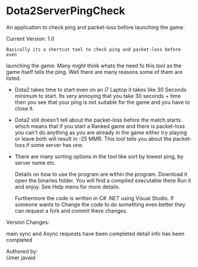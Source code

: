 # Dota2ServerPingCheck
An application to check ping and packet-loss before launching the game.
 
Current Version: 1.0    

	Basically its a shortcut tool to check ping and packet-loss before even
launching the game. Many might think whats the need fo this tool as the game
itself tells the ping. Well there are many reasons some of them are listed.

- Dota2 takes time to start even on an i7 Laptop it takes like 30 Seconds 
	minimum to start. Its very annoying that you take 30 seconds + time 
	then you see that your ping is not suitable for the game and you have
	to close it.
	
- Dota2 still doesn't tell about the packet-loss before the match starts.
	which means that if you start a Ranked game and there is packet-loss
	you can't do anything as you are already in the game either try playing
	or leave both will result in -25 MMR. This tool tells you about the 
	packet-loss if some server has one.
	
- There are many sorting options in the tool like sort by lowest ping, by 
	server name etc.
	
	Details on how to use the program are within the program. Download it 
open the binaries folder. You will find a compiled executable there Run it 
and enjoy. See Help menu for more details.

	Furthermore the code is written in C# .NET using Visual Studio.
If someone wants to Change the code to do something even better they can 
request a fork and commit there changes. 


Version Changes:   
   
main sync and Async requests have been completed 
detail info has been completed


Authored by:   
Umer javaid
